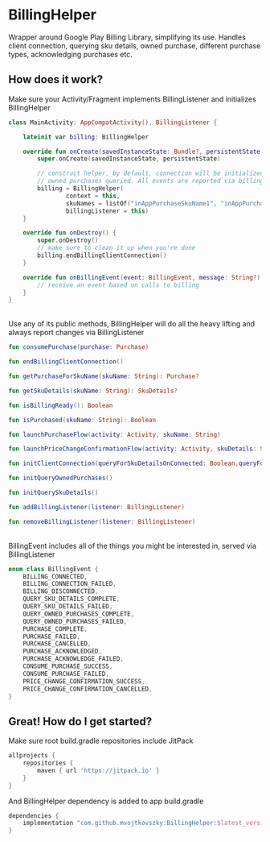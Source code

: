 # BillingHelper
Wrapper around Google Play Billing Library, simplifying its use. 
Handles client connection, querying sku details, owned purchase, different purchase types, acknowledging purchases etc.

## How does it work?
Make sure your Activity/Fragment implements BillingListener and initializes BillingHelper
``` kotlin
class MainActivity: AppCompatActivity(), BillingListener {

    lateinit var billing: BillingHelper

    override fun onCreate(savedInstanceState: Bundle?, persistentState: PersistableBundle?) {
        super.onCreate(savedInstanceState, persistentState)

        // construct helper, by default, connection will be initialized immediately with sku details and
        // owned purchases queried. All events are reported via billingListener.
        billing = BillingHelper(
                context = this, 
                skuNames = listOf("inAppPurchaseSkuName1", "inAppPurchaseSkuName2", "subscriptionSkuName"),
                billingListener = this)
    }

    override fun onDestroy() {
        super.onDestroy()
        // make sure to clean it up when you're done
        billing.endBillingClientConnection()
    }

    override fun onBillingEvent(event: BillingEvent, message: String?) {
        // receive an event based on calls to billing
    }
}
```

<br/>Use any of its public methods, BillingHelper will do all the heavy lifting and always report changes via BillingListener
``` kotlin
fun consumePurchase(purchase: Purchase)

fun endBillingClientConnection()

fun getPurchaseForSkuName(skuName: String): Purchase?

fun getSkuDetails(skuName: String): SkuDetails?

fun isBillingReady(): Boolean

fun isPurchased(skuName: String): Boolean

fun launchPurchaseFlow(activity: Activity, skuName: String)

fun launchPriceChangeConfirmationFlow(activity: Activity, skuDetails: SkuDetails)

fun initClientConnection(queryForSkuDetailsOnConnected: Boolean,queryForOwnedPurchasesOnConected: Boolean)

fun initQueryOwnedPurchases()

fun initQuerySkuDetails()

fun addBillingListener(listener: BillingListener)

fun removeBillingListener(listener: BillingListener)
```

<br/>BillingEvent includes all of the things you might be interested in, served via BillingListener 
``` kotlin
enum class BillingEvent {
    BILLING_CONNECTED,
    BILLING_CONNECTION_FAILED,
    BILLING_DISCONNECTED,
    QUERY_SKU_DETAILS_COMPLETE,
    QUERY_SKU_DETAILS_FAILED,
    QUERY_OWNED_PURCHASES_COMPLETE,
    QUERY_OWNED_PURCHASES_FAILED,
    PURCHASE_COMPLETE,
    PURCHASE_FAILED,
    PURCHASE_CANCELLED,
    PURCHASE_ACKNOWLEDGED,
    PURCHASE_ACKNOWLEDGE_FAILED,
    CONSUME_PURCHASE_SUCCESS,
    CONSUME_PURCHASE_FAILED,
    PRICE_CHANGE_CONFIRMATION_SUCCESS,
    PRICE_CHANGE_CONFIRMATION_CANCELLED,
}
```

## Great! How do I get started?
Make sure root build.gradle repositories include JitPack
``` gradle
allprojects {
    repositories {
        maven { url 'https://jitpack.io' }
    }
}
```

And BillingHelper dependency is added to app build.gradle
``` gradle
dependencies {
    implementation "com.github.mvojtkovszky:BillingHelper:$latest_version"
}
```
